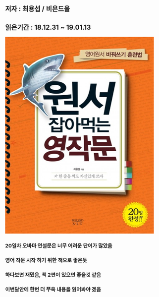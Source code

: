 ## 저자 : 최용섭 / 비욘드올

## 읽은기간 : 18.12.31 ~ 19.01.13

![Smithsonian Image](../../public/images/books-images/englishWriting.jpg)

### 20일차 오바마 연설문은 너무 어려운 단어가 많았음
### 영어 작문 시작 하기 위한 책으로 좋은듯
### 하다보면 재밌음, 책 2편이 있으면 좋을것 같음
### 이번달안에 한번 더 쭈욱 내용을 읽어봐야 겠음
